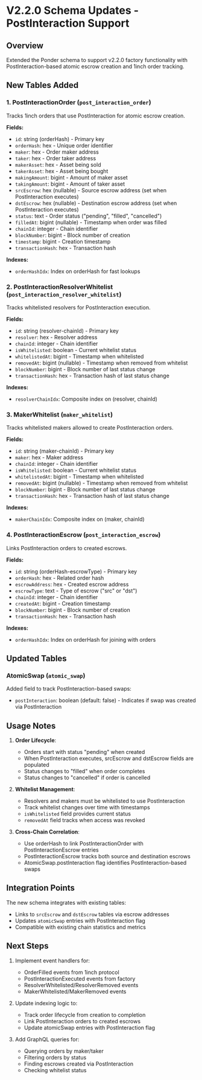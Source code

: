 # V2.2.0 Schema Updates - PostInteraction Support

## Overview
Extended the Ponder schema to support v2.2.0 factory functionality with PostInteraction-based atomic escrow creation and 1inch order tracking.

## New Tables Added

### 1. PostInteractionOrder (`post_interaction_order`)
Tracks 1inch orders that use PostInteraction for atomic escrow creation.

**Fields:**
- `id`: string (orderHash) - Primary key
- `orderHash`: hex - Unique order identifier
- `maker`: hex - Order maker address
- `taker`: hex - Order taker address  
- `makerAsset`: hex - Asset being sold
- `takerAsset`: hex - Asset being bought
- `makingAmount`: bigint - Amount of maker asset
- `takingAmount`: bigint - Amount of taker asset
- `srcEscrow`: hex (nullable) - Source escrow address (set when PostInteraction executes)
- `dstEscrow`: hex (nullable) - Destination escrow address (set when PostInteraction executes)
- `status`: text - Order status ("pending", "filled", "cancelled")
- `filledAt`: bigint (nullable) - Timestamp when order was filled
- `chainId`: integer - Chain identifier
- `blockNumber`: bigint - Block number of creation
- `timestamp`: bigint - Creation timestamp
- `transactionHash`: hex - Transaction hash

**Indexes:**
- `orderHashIdx`: Index on orderHash for fast lookups

### 2. PostInteractionResolverWhitelist (`post_interaction_resolver_whitelist`)
Tracks whitelisted resolvers for PostInteraction execution.

**Fields:**
- `id`: string (resolver-chainId) - Primary key
- `resolver`: hex - Resolver address
- `chainId`: integer - Chain identifier
- `isWhitelisted`: boolean - Current whitelist status
- `whitelistedAt`: bigint - Timestamp when whitelisted
- `removedAt`: bigint (nullable) - Timestamp when removed from whitelist
- `blockNumber`: bigint - Block number of last status change
- `transactionHash`: hex - Transaction hash of last status change

**Indexes:**
- `resolverChainIdx`: Composite index on (resolver, chainId)

### 3. MakerWhitelist (`maker_whitelist`) 
Tracks whitelisted makers allowed to create PostInteraction orders.

**Fields:**
- `id`: string (maker-chainId) - Primary key
- `maker`: hex - Maker address
- `chainId`: integer - Chain identifier
- `isWhitelisted`: boolean - Current whitelist status
- `whitelistedAt`: bigint - Timestamp when whitelisted
- `removedAt`: bigint (nullable) - Timestamp when removed from whitelist
- `blockNumber`: bigint - Block number of last status change
- `transactionHash`: hex - Transaction hash of last status change

**Indexes:**
- `makerChainIdx`: Composite index on (maker, chainId)

### 4. PostInteractionEscrow (`post_interaction_escrow`)
Links PostInteraction orders to created escrows.

**Fields:**
- `id`: string (orderHash-escrowType) - Primary key
- `orderHash`: hex - Related order hash
- `escrowAddress`: hex - Created escrow address
- `escrowType`: text - Type of escrow ("src" or "dst")
- `chainId`: integer - Chain identifier
- `createdAt`: bigint - Creation timestamp
- `blockNumber`: bigint - Block number of creation
- `transactionHash`: hex - Transaction hash

**Indexes:**
- `orderHashIdx`: Index on orderHash for joining with orders

## Updated Tables

### AtomicSwap (`atomic_swap`)
Added field to track PostInteraction-based swaps:
- `postInteraction`: boolean (default: false) - Indicates if swap was created via PostInteraction

## Usage Notes

1. **Order Lifecycle**:
   - Orders start with status "pending" when created
   - When PostInteraction executes, srcEscrow and dstEscrow fields are populated
   - Status changes to "filled" when order completes
   - Status changes to "cancelled" if order is cancelled

2. **Whitelist Management**:
   - Resolvers and makers must be whitelisted to use PostInteraction
   - Track whitelist changes over time with timestamps
   - `isWhitelisted` field provides current status
   - `removedAt` field tracks when access was revoked

3. **Cross-Chain Correlation**:
   - Use orderHash to link PostInteractionOrder with PostInteractionEscrow entries
   - PostInteractionEscrow tracks both source and destination escrows
   - AtomicSwap.postInteraction flag identifies PostInteraction-based swaps

## Integration Points

The new schema integrates with existing tables:
- Links to `srcEscrow` and `dstEscrow` tables via escrow addresses
- Updates `atomicSwap` entries with PostInteraction flag
- Compatible with existing chain statistics and metrics

## Next Steps

1. Implement event handlers for:
   - OrderFilled events from 1inch protocol
   - PostInteractionExecuted events from factory
   - ResolverWhitelisted/ResolverRemoved events
   - MakerWhitelisted/MakerRemoved events

2. Update indexing logic to:
   - Track order lifecycle from creation to completion
   - Link PostInteraction orders to created escrows
   - Update atomicSwap entries with PostInteraction flag

3. Add GraphQL queries for:
   - Querying orders by maker/taker
   - Filtering orders by status
   - Finding escrows created via PostInteraction
   - Checking whitelist status